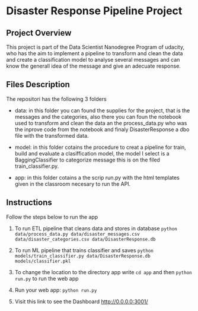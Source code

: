 # Disaster Response Pipeline Project

## Project Overview
This project is part of the Data Scientist Nanodegree Program of udacity, who has the aim to implement a pipeline to transform and clean the data and create a classification model to analyse several messages and can know the generall idea of the message and give an adecuate response.


## Files Description

The repositori has the following 3 folders

- data: in this folder you can found the supplies for the project, that is the messages and the categories, also there you can foun the notebook used to transform and clean the data an the process_data.py who was the inprove code from the notebook and finaly DisasterResponse a dbo file with the transformed data.

- model: in this folder cotains the procedure to creat a pipeline for train, build and evaluate a clasiffication model, the model I select is a BaggingClassifier to categorize message this is on the filed train_classifier.py.

- app: in this folder cotains a the scrip run.py with the html templates given in the classroom necesary to run the API.


## Instructions

Follow the steps below to run the app

1. To run ETL pipeline that cleans data and stores in database
        `python data/process_data.py data/disaster_messages.csv data/disaster_categories.csv data/DisasterResponse.db`
2. To run ML pipeline that trains classifier and saves
        `python models/train_classifier.py data/DisasterResponse.db models/classifier.pkl`

2. To change the location to the directory app write `cd app` and then `python run.py` to run the web app

3. Run your web app: `python run.py`

4. Visit this link to see the Dashboard http://0.0.0.0:3001/
